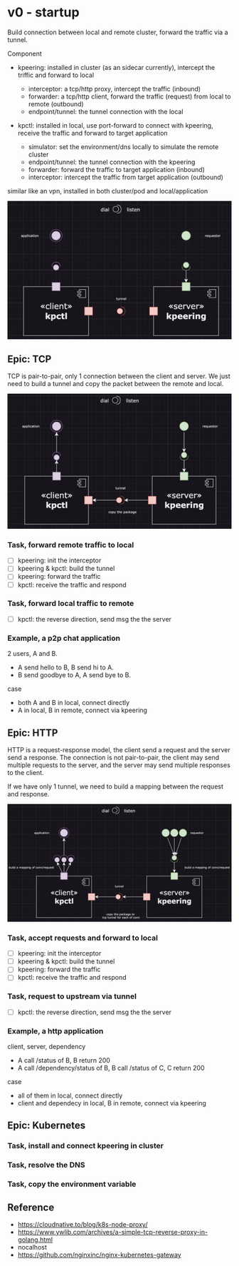 # v0 - startup

Build connection between local and remote cluster, forward the traffic via a tunnel.

Component

- kpeering: installed in cluster (as an sidecar currently), intercept the triffic and forward to local
  - interceptor: a tcp/http proxy, intercept the traffic (inbound)
  - forwarder: a tcp/http client, forward the traffic (request) from local to remote (outbound)
  - endpoint/tunnel: the tunnel connection with the local

- kpctl: installed in local, use port-forward to connect with kpeering, receive the traffic and forward to target application
  - simulator: set the environment/dns locally to simulate the remote cluster
  - endpoint/tunnel: the tunnel connection with the kpeering
  - forwarder: forward the traffic to target application (inbound)
  - interceptor: intercept the traffic from target application (outbound)

similar like an vpn, installed in both cluster/pod and local/application

![component-arch](imgs/WX20230330-093638.png)

## Epic: TCP

TCP is pair-to-pair, only 1 connection between the client and server.
We just need to build a tunnel and copy the packet between the remote and local.

![response forwarding](imgs/WX20230330-093730.png)

### Task, forward remote traffic to local

- [ ] kpeering: init the interceptor
- [ ] kpeering & kpctl: build the tunnel
- [ ] kpeering: forward the traffic
- [ ] kpctl: receive the traffic and respond

### Task, forward local traffic to remote

- [ ] kpctl: the reverse direction, send msg the the server

### Example, a p2p chat application

2 users, A and B.

- A send hello to B, B send hi to A.
- B send goodbye to A, A send bye to B.

case

- both A and B in local, connect directly
- A in local, B in remote, connect via kpeering

## Epic: HTTP

HTTP is a request-response model, the client send a request and the server send a response. The connection is not pair-to-pair, the client may send multiple requests to the server, and the server may send multiple responses to the client.

If we have only 1 tunnel, we need to build a mapping between the request and response.

![request forwarding](imgs/WX20230330-093719.png)

### Task, accept requests and forward to local

- [ ] kpeering: init the interceptor
- [ ] kpeering & kpctl: build the tunnel
- [ ] kpeering: forward the traffic
- [ ] kpctl: receive the traffic and respond

### Task, request to upstream via tunnel

- [ ] kpctl: the reverse direction, send msg the the server

### Example, a http application

client, server, dependency

- A call /status of B, B return 200
- A call /dependency/status of B, B call /status of C, C return 200

case

- all of them in local, connect directly
- client and dependecy in local, B in remote, connect via kpeering

## Epic: Kubernetes

### Task, install and connect kpeering in cluster

### Task, resolve the DNS

### Task, copy the environment variable

## Reference

- <https://cloudnative.to/blog/k8s-node-proxy/>
- <https://www.ywlib.com/archives/a-simple-tcp-reverse-proxy-in-golang.html>
- nocalhost
- <https://github.com/nginxinc/nginx-kubernetes-gateway>
